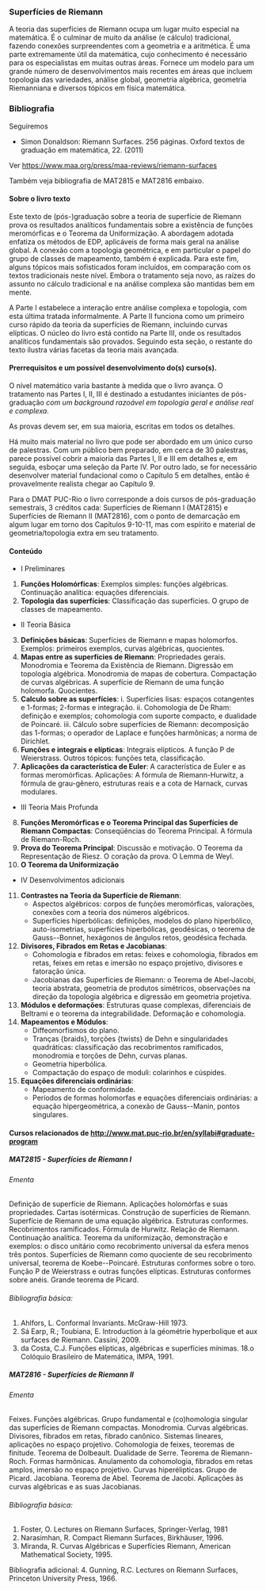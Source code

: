 ### Superfícies de Riemann
A teoria das superfícies de Riemann ocupa um lugar muito especial na matemática. É o culminar de muito da análise (e cálculo) tradicional, fazendo conexões surpreendentes com a geometria e a aritmética. É uma parte extremamente útil da matemática, cujo conhecimento é necessário para os especialistas em muitas outras áreas. Fornece um modelo para um grande número de desenvolvimentos mais recentes em áreas que incluem topologia das variedades, análise global, geometria algébrica, geometria Riemanniana e diversos tópicos em física matemática.

### Bibliografia
Seguiremos 

- Simon Donaldson: Riemann Surfaces.
256 páginas.
Oxford textos de graduação em matemática, 22. (2011)

Ver <https://www.maa.org/press/maa-reviews/riemann-surfaces>

Também veja bibliografia de MAT2815 e MAT2816 embaixo.

#### Sobre o livro texto
Este texto de (pós-)graduação sobre a teoria de superfície de Riemann prova os resultados analíticos fundamentais sobre a existência de funções meromórficas e o Teorema da Uniformização. A abordagem adotada enfatiza os métodos de EDP, aplicáveis de forma mais geral na análise global. A conexão com a topologia geométrica, e em particular o papel do grupo de classes de mapeamento, também é explicada. Para este fim, alguns tópicos mais sofisticados foram incluídos, em comparação com os textos tradicionais neste nível. Embora o tratamento seja novo, as raízes do assunto no cálculo tradicional e na análise complexa são mantidas bem em mente.

A Parte I estabelece a interação entre análise complexa e topologia, com esta última tratada informalmente. A Parte II funciona como um primeiro curso rápido da teoria da superfícies de Riemann, incluindo curvas elípticas. O núcleo do livro está contido na Parte III, onde os resultados analíticos fundamentais são provados.
Seguindo esta seção, o restante do texto ilustra várias facetas da teoria mais avançada.

#### Prerrequisitos e um possível desenvolvimento do(s) curso(s).
O nível matemático varia bastante à medida que o livro avança.
O tratamento nas Partes I, II, III é destinado a estudantes iniciantes de pós-graduação
_com um background razoável em topologia geral e análise real e complexa_.

As provas devem ser, em sua maioria, escritas em todos os detalhes.

Há muito mais material no livro que pode ser abordado em um único curso de palestras.
Com um público bem preparado, em cerca de 30 palestras, parece possível cobrir
a maioria das Partes I, II e III em detalhes e, em seguida, esboçar uma seleção da Parte IV.
Por outro lado, se for necessário desenvolver material fundacional como o Capítulo 5 em detalhes,
então é provavelmente realista chegar ao Capítulo 9.

Para o DMAT PUC-Rio o livro corresponde a dois cursos de pós-graduação semestrais, 3 créditos cada:
Superfícies de Riemann I (MAT2815) e Superfícies de Riemann II (MAT2816),
com o ponto de demarcação em algum lugar em torno dos Capítulos 9-10-11,
mas com espírito e material de geometria/topologia extra em seu tratamento.

#### Conteúdo

- I Preliminares 
 1. **Funções Holomórficas**:
	Exemplos simples: funções algébricas.
	Continuação analítica: equações diferenciais.
 2. **Topologia das superfícies**:
	Classificação das superfícies.
	O grupo de classes de mapeamento.
- II Teoria Básica 
 3. **Definições básicas**:
	Superfícies de Riemann e mapas holomorfos.
	Exemplos: primeiros exemplos, curvas algébricas, quocientes.
 4. **Mapas entre as superfícies de Riemann**:
	Propriedades gerais.
	Monodromia e Teorema da Existência de Riemann.
	Digressão em topologia algébrica.
	Monodromia de mapas de cobertura.
	Compactação de curvas algébricas.
	A superfície de Riemann de uma função holomorfa.
        Quocientes.
 5. **Calculo sobre as superfícies**:
   i. Superfícies lisas: espaços cotangentes e 1-formas; 2-formas e integração.
   ii. Cohomologia de De Rham: definição e exemplos; cohomologia com suporte compacto, e dualidade de Poincaré.
   iii. Cálculo sobre superfícies de Riemann: decomposição das 1-formas;
		o operador de Laplace e funções harmônicas;
		a norma de Dirichlet.
 6. **Funções e integrais e elípticas**:
	Integrais elípticos.
	A função P de Weierstrass.
	Outros tópicos: funções teta, classificação.
 7. **Aplicações da característica de Euler**:
	A característica de Euler e as formas meromórficas.
	Aplicações:
	 A fórmula de Riemann-Hurwitz,
	 a fórmula de grau-gênero,
	 estruturas reais e a cota de Harnack,
	 curvas modulares.
- III Teoria Mais Profunda 
 8. **Funções Meromórficas e o Teorema Principal das Superfícies de Riemann Compactas**:
	Conseqüências do Teorema Principal.
	A fórmula de Riemann-Roch.
 9. **Prova do Teorema Principal**:
	Discussão e motivação.
	O Teorema da Representação de Riesz.
	O coração da prova.
	O Lemma de Weyl.
10. **O Teorema da Uniformização**
- IV Desenvolvimentos adicionais 
11. **Contrastes na Teoria da Superfície de Riemann**:
	- Aspectos algébricos:
	 corpos de funções meromórficas,
	 valorações,
         conexões com a teoria dos números algébricos.
	- Superfícies hiperbólicas:
	 definições,
	 modelos do plano hiperbólico,
	 auto-isometrias,
	 superfícies hiperbólicas,
	 geodésicas,
	 o teorema de Gauss--Bonnet,
         hexágonos de ângulos retos,
	 geodésica fechada.
12. **Divisores, Fibrados em Retas e Jacobianas**:
	- Cohomologia e fibrados em retas:
	 feixes e cohomologia,
	 fibrados em retas,
	 feixes em retas e imersão no espaço projetivo,
	 divisores e fatoração única.
	- Jacobianas das Superfícies de Riemann:
	 o Teorema de Abel-Jacobi,
	 teoria abstrata,
	 geometria de produtos simétricos,
	 observações na direção da topologia algébrica
	 e digressão em geometria projetiva.
13. **Módulos e deformações**:
	Estruturas quase complexas, diferenciais de Beltrami e o teorema da integrabilidade.
	Deformação e cohomologia.
14. **Mapeamentos e Módulos**:
	- Diffeomorfismos do plano.
	- Tranças {braids}, torções {twists} de Dehn e singularidades quadráticas:
         classificação das recobrimentos ramificados,
	 monodromia e torções de Dehn,
	 curvas planas.
	- Geometria hiperbólica.
	- Compactação do espaço de moduli: colarinhos e cúspides.
15. **Equações diferenciais ordinárias**:
	- Mapeamento de conformidade.
	- Períodos de formas holomorfas e equações diferenciais ordinárias:
	 a equação hipergeométrica,
	 a conexão de Gauss--Manin,
	 pontos singulares.

#### Cursos relacionados de <http://www.mat.puc-rio.br/en/syllabi#graduate-program>

##### MAT2815 - Superfícies de Riemann I

###### Ementa
Definição de superfície de Riemann.
Aplicações holomórfas e suas propriedades.
Cartas isotérmicas.
Construção de superfícies de Riemann.
Superfície de Riemann de uma equação algébrica.
Estruturas conformes.
Recobrimentos ramificados.
Fórmula de Hurwitz.
Relação de Riemann.
Continuação analítica.
Teorema da uniformização, demonstração e exemplos: o disco unitário como recobrimento universal da esfera menos três pontos.
Superfícies de Riemann como quociente de seu recobrimento universal, teorema de Koebe--Poincaré.
Estruturas conformes sobre o toro.
Função P de Weierstrass e outras funções elípticas.
Estruturas conformes sobre anéis.
Grande teorema de Picard.

###### Bibliografia básica:
 1. Ahlfors, L. Conformal Invariants. McGraw-Hill 1973.
 2. Sá Earp, R.; Toubiana, E. Introduction à la géométrie hyperbolique et aux surfaces de Riemann. Cassini, 2009.
 3. da Costa, C.J. Funções elípticas, algébricas e superfícies mínimas. 18.o Colóquio Brasileiro de Matemática, IMPA, 1991.


##### MAT2816 - Superfícies de Riemann II

###### Ementa
Feixes. Funções algébricas. Grupo fundamental e (co)homologia singular das superfícies de Riemann compactas. Monodromia. Curvas algébricas. Divisores, fibrados em retas, fibrado canônico. Sistemas lineares, aplicações no espaço projetivo. Cohomologia de feixes, teoremas de finitude. Teorema de Dolbeault. Dualidade de Serre. Teorema de Riemann-Roch. Formas harmônicas. Anulamento da cohomologia, fibrados em retas amplos, imersão no espaço projetivo. Curvas hiperélipticas. Grupo de Picard. Jacobiana. Teorema de Abel. Teorema de Jacobi. Aplicações às curvas algébricas e as suas Jacobianas.
 
###### Bibliografia básica:
 1. Foster, O. Lectures on Riemann Surfaces, Springer-Verlag, 1981
 2. Narasimhan, R. Compact Riemann Surfaces, Birkhäuser, 1996.
 3. Miranda, R. Curvas Algébricas e Superfícies Riemann, American Mathematical Society, 1995.
 
Bibliografia adicional:
 4. Gunning, R.C. Lectures on Riemann Surfaces, Princeton University Press, 1966.


